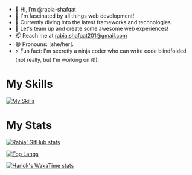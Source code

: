- 👋 Hi, I’m @rabia-shafqat
- 👀 I'm fascinated by all things web development!
- 🌱 Currently diving into the latest frameworks and technologies.
- 💞️ Let's team up and create some awesome web experiences!
- 📫 Reach me at rabia.shafqat201@gmail.com
- 😄 Pronouns: [she/her].
- ⚡ Fun fact: I'm secretly a ninja coder who can write code blindfolded (not really, but I'm working on it!).


<h1>My Skills</h1>


[![My Skills](https://skillicons.dev/icons?i=js,ts,react,nodejs,html,css,firebase,arduino,ae,bash,bootstrap,c,cs,cpp,d3,aws,figma,gcp,github,git,gmail,ai,idea,java,linkedin,materialui,mongodb,mysql,opencv,postman,py,regex,tailwind,vercel,vite,vscode,webpack,graphql)](https://skillicons.dev)


<h1>My Stats</h1>

[![Rabia' GitHub stats](https://github-readme-stats-xi-jet-47.vercel.app/api?username=rabia-shafqat)](https://github.com/rabia-shafqat/github-readme-stats)

[![Top Langs](https://github-readme-stats-xi-jet-47.vercel.app/api/top-langs/?username=rabia-shafqat)](https://github.com/rabia-shafqat/github-readme-stats)

[![Harlok's WakaTime stats](https://github-readme-stats.vercel.app/api/wakatime?username=rabia_shafqat)](https://github.com/rabia-shafqat/github-readme-stats)

